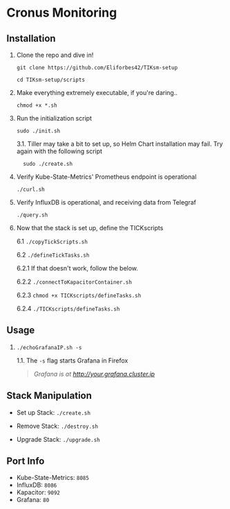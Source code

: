 # Cronus Monitoring

## Installation

1.   Clone the repo and dive in!

         git clone https://github.com/Eliforbes42/TIKsm-setup

         cd TIKsm-setup/scripts

2.   Make everything extremely executable, if you're daring..

         chmod +x *.sh

3.   Run the initialization script
                   
         sudo ./init.sh

        3.1.   Tiller may take a bit to set up, so Helm Chart installation may fail. Try again with the following script

           sudo ./create.sh

4.   Verify Kube-State-Metrics' Prometheus endpoint is operational

         ./curl.sh

5.   Verify InfluxDB is operational, and receiving data from Telegraf

         ./query.sh

6.   Now that the stack is set up, define the TICKscripts

        6.1 `./copyTickScripts.sh`  

        6.2 `./defineTickTasks.sh`

        6.2.1 If that doesn't work, follow the below.       

        6.2.2 `./connectToKapacitorContainer.sh`

        6.2.3 `chmod +x TICKscripts/defineTasks.sh`

        6.2.4 `./TICKscripts/defineTasks.sh`

## Usage

1.  `./echoGrafanaIP.sh -s`

    1.1.  The `-s` flag starts Grafana in Firefox

    > _Grafana is at http://your.grafana.cluster.ip_


## Stack Manipulation

- Set up Stack:  `./create.sh`

- Remove Stack:  `./destroy.sh`

- Upgrade Stack: `./upgrade.sh`        

## Port Info
* Kube-State-Metrics: `8085`
* InfluxDB: `8086`
* Kapacitor: `9092`
* Grafana: `80`